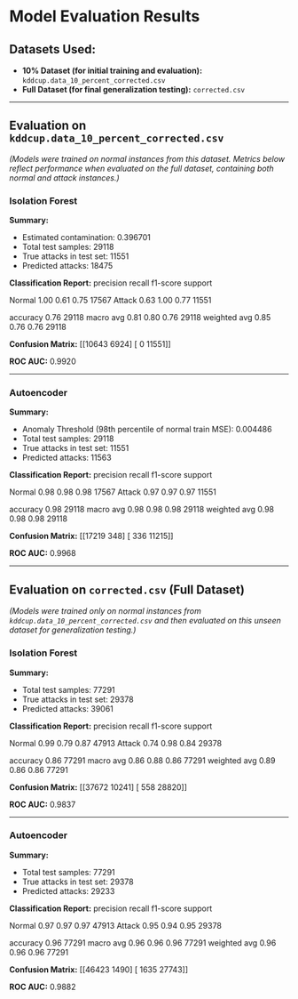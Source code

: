 # Model Evaluation Results

## Datasets Used:
* **10% Dataset (for initial training and evaluation):** `kddcup.data_10_percent_corrected.csv`
* **Full Dataset (for final generalization testing):** `corrected.csv`

---

## Evaluation on `kddcup.data_10_percent_corrected.csv`

*(Models were trained on normal instances from this dataset. Metrics below reflect performance when evaluated on the full dataset, containing both normal and attack instances.)*

### Isolation Forest

**Summary:**
* Estimated contamination: 0.396701
* Total test samples: 29118
* True attacks in test set: 11551
* Predicted attacks: 18475

**Classification Report:**
          precision    recall  f1-score   support

  Normal       1.00      0.61      0.75     17567
  Attack       0.63      1.00      0.77     11551

accuracy                           0.76     29118
macro avg       0.81      0.80      0.76     29118
weighted avg       0.85      0.76      0.76     29118


**Confusion Matrix:**
[[10643  6924]
[    0 11551]]


**ROC AUC:** 0.9920

---

### Autoencoder

**Summary:**
* Anomaly Threshold (98th percentile of normal train MSE): 0.004486
* Total test samples: 29118
* True attacks in test set: 11551
* Predicted attacks: 11563

**Classification Report:**
          precision    recall  f1-score   support

  Normal       0.98      0.98      0.98     17567
  Attack       0.97      0.97      0.97     11551

accuracy                           0.98     29118
macro avg       0.98      0.98      0.98     29118
weighted avg       0.98      0.98      0.98     29118


**Confusion Matrix:**
[[17219   348]
[  336 11215]]


**ROC AUC:** 0.9968

---

## Evaluation on `corrected.csv` (Full Dataset)

*(Models were trained only on normal instances from `kddcup.data_10_percent_corrected.csv` and then evaluated on this unseen dataset for generalization testing.)*

### Isolation Forest

**Summary:**
* Total test samples: 77291
* True attacks in test set: 29378
* Predicted attacks: 39061

**Classification Report:**
          precision    recall  f1-score   support

  Normal       0.99      0.79      0.87     47913
  Attack       0.74      0.98      0.84     29378

accuracy                           0.86     77291
macro avg       0.86      0.88      0.86     77291
weighted avg       0.89      0.86      0.86     77291


**Confusion Matrix:**
[[37672 10241]
[  558 28820]]


**ROC AUC:** 0.9837

---

### Autoencoder

**Summary:**
* Total test samples: 77291
* True attacks in test set: 29378
* Predicted attacks: 29233

**Classification Report:**
          precision    recall  f1-score   support

  Normal       0.97      0.97      0.97     47913
  Attack       0.95      0.94      0.95     29378

accuracy                           0.96     77291
macro avg       0.96      0.96      0.96     77291
weighted avg       0.96      0.96      0.96     77291


**Confusion Matrix:**
[[46423  1490]
[ 1635 27743]]


**ROC AUC:** 0.9882

